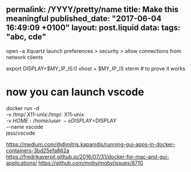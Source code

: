 permalink: /YYYY/pretty/name
title: Make this meaningful
published_date: "2017-06-04 16:49:09 +0100"
layout: post.liquid
data:
  tags: "abc, cde"
---
open -a Xquartz
launch preferences > security > allow connections from network clients

export DISPLAY=$MY_IP_IS:0
xhost + $MY_IP_IS
xterm # to prove it works

# now you can launch vscode
docker run -d \
    -v /tmp/.X11-unix:/tmp/.    X11-unix \
    -v $HOME:/home/user \
    -e DISPLAY=$DISPLAY \
    --name vscode \
    jess/vscode

https://medium.com/@dimitris.kapanidis/running-gui-apps-in-docker-containers-3bd25efa862a
https://fredrikaverpil.github.io/2016/07/31/docker-for-mac-and-gui-applications/
https://github.com/moby/moby/issues/8710